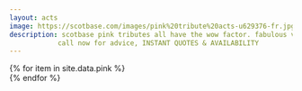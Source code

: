 ```yaml
---
layout: acts
image: https://scotbase.com/images/pink%20tribute%20acts-u629376-fr.jpg
description: scotbase pink tributes all have the wow factor. fabulous vocals, choreographed dance routines, stunning costumes and amazing musicians these shows are not to be missed. With Pink’s career stretching back as far as 2000, her debut single (the R&B inspired ‘There You Go’) kicked off a back catalog that has so far given us over 30 hits .Her widespread appeal continues to grow today, with hit singles still being released off the late 2012 album ‘The Truth About Love’. This massive range of material has been perfect for creating shows that appeal to a wide variety of audiences. <hr>
            call now for advice, INSTANT QUOTES & AVAILABILITY
---
```


<div class="row mt-4 mb-4">
  {% for item in site.data.pink %}
    <div class="col-md-4 mb-5">
      <div class="card border-0 shadow h-100">
        <a href="/acts/{{ item.title | slugify }}">
          <img class="card-img-top" src="{{ item.image_src }}" alt="" />
        </a>
      </div>
    </div>
  {% endfor %}
</div>